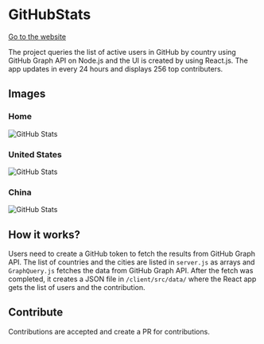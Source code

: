 # GitHubStats

[Go to the website](http://104.198.135.184:3000/)

The project queries the list of active users in GitHub by country using GitHub Graph API on Node.js and the UI is created by using React.js. The app updates in every 24 hours and displays 256 top contributers.

## Images
### Home
![GitHub Stats](https://raw.githubusercontent.com/gayanvoice/GitHubStats/images/github-stats-1.PNG "GitHub Stats")
### United States
![GitHub Stats](https://raw.githubusercontent.com/gayanvoice/GitHubStats/images/github-stats-2.PNG "GitHub Stats")
### China
![GitHub Stats](https://raw.githubusercontent.com/gayanvoice/GitHubStats/images/github-stats-4.PNG "GitHub Stats")


## How it works?
Users need to create a GitHub token to fetch the results from GitHub Graph API. The list of countries and the cities are listed in `server.js` as arrays and `GraphQuery.js` fetches the data from GitHub Graph API. After the fetch was completed, it creates a JSON file in `/client/src/data/` where the React app gets the list of users and the contribution.

## Contribute
Contributions are accepted and create a PR for contributions.
